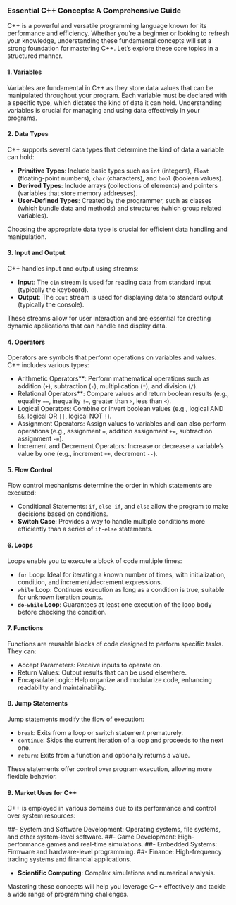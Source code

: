 ### Essential C++ Concepts: A Comprehensive Guide

C++ is a powerful and versatile programming language known for its performance and efficiency. Whether you’re a beginner or looking to refresh your knowledge, understanding these fundamental concepts will set a strong foundation for mastering C++. Let’s explore these core topics in a structured manner.

#### 1. Variables

Variables are fundamental in C++ as they store data values that can be manipulated throughout your program. Each variable must be declared with a specific type, which dictates the kind of data it can hold. Understanding variables is crucial for managing and using data effectively in your programs.

#### 2. Data Types

C++ supports several data types that determine the kind of data a variable can hold:

- **Primitive Types**: Include basic types such as `int` (integers), `float` (floating-point numbers), `char` (characters), and `bool` (boolean values).
- **Derived Types**: Include arrays (collections of elements) and pointers (variables that store memory addresses).
- **User-Defined Types**: Created by the programmer, such as classes (which bundle data and methods) and structures (which group related variables).

Choosing the appropriate data type is crucial for efficient data handling and manipulation.

#### 3. Input and Output

C++ handles input and output using streams:

- **Input**: The `cin` stream is used for reading data from standard input (typically the keyboard).
- **Output**: The `cout` stream is used for displaying data to standard output (typically the console).

These streams allow for user interaction and are essential for creating dynamic applications that can handle and display data.

#### 4. Operators

Operators are symbols that perform operations on variables and values. C++ includes various types:

- Arithmetic Operators**: Perform mathematical operations such as addition (`+`), subtraction (`-`), multiplication (`*`), and division (`/`).
- Relational Operators**: Compare values and return boolean results (e.g., equality `==`, inequality `!=`, greater than `>`, less than `<`).
- Logical Operators: Combine or invert boolean values (e.g., logical AND `&&`, logical OR `||`, logical NOT `!`).
- Assignment Operators: Assign values to variables and can also perform operations (e.g., assignment `=`, addition assignment `+=`, subtraction assignment `-=`).
- Increment and Decrement Operators: Increase or decrease a variable’s value by one (e.g., increment `++`, decrement `--`).

#### 5. Flow Control

Flow control mechanisms determine the order in which statements are executed:

- Conditional Statements: `if`, `else if`, and `else` allow the program to make decisions based on conditions.
- **Switch Case**: Provides a way to handle multiple conditions more efficiently than a series of `if-else` statements.

#### 6. Loops

Loops enable you to execute a block of code multiple times:

- `for` Loop: Ideal for iterating a known number of times, with initialization, condition, and increment/decrement expressions.
- `while` Loop: Continues execution as long as a condition is true, suitable for unknown iteration counts.
- **`do-while` Loop**: Guarantees at least one execution of the loop body before checking the condition.

#### 7. Functions

Functions are reusable blocks of code designed to perform specific tasks. They can:

- Accept Parameters: Receive inputs to operate on.
- Return Values: Output results that can be used elsewhere.
- Encapsulate Logic: Help organize and modularize code, enhancing readability and maintainability.

#### 8. Jump Statements

Jump statements modify the flow of execution:

- `break`: Exits from a loop or switch statement prematurely.
- `continue`: Skips the current iteration of a loop and proceeds to the next one.
- `return`: Exits from a function and optionally returns a value.

These statements offer control over program execution, allowing more flexible behavior.

#### 9. Market Uses for C++

C++ is employed in various domains due to its performance and control over system resources:

##- System and Software Development:
Operating systems, file systems, and other system-level software.
##- Game Development: 
High-performance games and real-time simulations.
##- Embedded Systems: 
Firmware and hardware-level programming.
##- Finance: 
High-frequency trading systems and financial applications.
- **Scientific Computing**: Complex simulations and numerical analysis.

Mastering these concepts will help you leverage C++ effectively and tackle a wide range of programming challenges.
